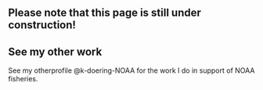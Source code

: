 ## Please note that this page is still under construction!

## See my other work

See my otherprofile @k-doering-NOAA for the work I do in support of NOAA fisheries.
